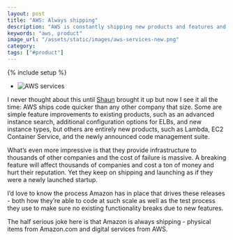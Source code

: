 ```yaml
---
layout: post
title: "AWS: Always shipping"
description: "AWS is constantly shipping new products and features and it's incredible how productive they are."
keywords: "aws, product"
image_url: "/assets/static/images/aws-services-new.png"
category:
tags: ["#product"]
---
```

{% include setup %}
<ul class="thumbnails">
  <li class="span7">
    <div class="thumbnail" style="border:none;">
      <img src="{{ IMG_PATH }}aws-services-new.png" alt="AWS services" />
    </div>
  </li>
</ul>

I never thought about this until <a href="https://twitter.com/szach" target="_blank">Shaun</a> brought it up but now I see it all the time: AWS ships code quicker than any other company that size. Some are simple feature improvements to existing products, such as an advanced instance search, additional configuration options for ELBs, and new instance types, but others are entirely new products, such as Lambda, EC2 Container Service, and the newly announced code management suite.

What’s even more impressive is that they provide infrastructure to thousands of other companies and the cost of failure is massive. A breaking feature will affect thousands of companies and cost a ton of money and hurt their reputation. Yet they keep on shipping and launching as if they were a newly launched startup.

I’d love to know the process Amazon has in place that drives these releases - both how they’re able to code at such scale as well as the test process they use to make sure no existing functionality breaks due to new features.

The half serious joke here is that Amazon is always shipping - physical items from Amazon.com and digital services from AWS.